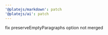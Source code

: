 ```yaml
---
'@platejs/markdown': patch
'@platejs/ai': patch
---
```


fix preserveEmptyParagraphs option not merged

